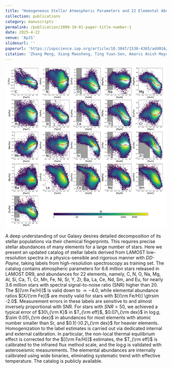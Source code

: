 ```yaml
---
title: "Homogeneous Stellar Atmospheric Parameters and 22 Elemental Abundances for FGK Stars Derived From LAMOST Low-resolution Spectra with DD-PAYNE"
collection: publications
category: manuscripts
permalink: /publication/2009-10-01-paper-title-number-1
date: 2025-4-22
venue: 'ApJS'
slidesurl: ''
paperurl: 'https://iopscience.iop.org/article/10.3847/1538-4365/add016/pdf'
citation: 'Zhang Meng, Xiang Maosheng, Ting Yuan-Sen, Amarsi Anish Mayur, Zhang Hua-Wei, Shi Jianrong, Yuan Haibo, Li Haining, <strong>Wang Jiahui</strong>, Wu Yaqian, Wu Tianmin, Mou Lanya, Yan Hong-Liang and Liu Jifeng, 2025, ApJS, 279, 5. doi:10.3847/1538-4365/add016'
---
```


![这是图片](../images/pub/zhang2.png)

A deep understanding of our Galaxy desires detailed decomposition of its stellar populations via their chemical fingerprints. This requires precise stellar abundances of many elements for a large number of stars. Here we present an updated catalog of stellar labels derived from LAMOST low-resolution spectra in a physics-sensible and rigorous manner with *DD-Payne*, taking labels from high-resolution spectroscopy as training set. The catalog contains atmospheric parameters for 6.6 million stars released in LAMOST DR9, and abundances for 22 elements, namely, C, N, O, Na, Mg, Al, Si, Ca, Ti, Cr, Mn, Fe, Ni, Sr, Y, Zr, Ba, La, Ce, Nd, Sm, and Eu, for nearly 3.6 million stars with spectral signal-to-noise ratio (SNR) higher than 20. The $[{\rm Fe/H}]$ is valid down to $\simeq -4.0$, while elemental abundance ratios $[X/{\rm Fe}]$ are mostly valid for stars with $[{\rm Fe/H}] \gtrsim -2.0$. Measurement errors in these labels are sensitive to and almost inversely proportional with SNR. For stars with $SNR > 50$, we achieved a typical error of $30\,{\rm K}$ in $T_{\rm eff}$, $0.07\,{\rm dex}$ in $\log g$, $\sim 0.05\,{\rm dex}$ in abundances for most elements with atomic number smaller than Sr, and $0.1{-}0.2\,{\rm dex}$ for heavier elements. Homogenization to the label estimates is carried out via dedicated internal and external calibration. In particular, the non-local thermal equilibrium effect is corrected for the $[{\rm Fe/H}]$ estimates, the $T_{\rm eff}$ is calibrated to the infrared flux method scale, and the $\log g$ is validated with asteroseismic measurements. The elemental abundances are internally calibrated using wide binaries, eliminating systematic trend with effective temperature. The catalog is publicly available.

